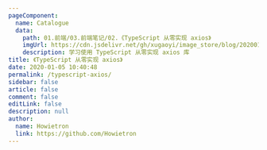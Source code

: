 ```yaml
---
pageComponent:
  name: Catalogue
  data:
    path: 01.前端/03.前端笔记/02.《TypeScript 从零实现 axios》
    imgUrl: https://cdn.jsdelivr.net/gh/xugaoyi/image_store/blog/20200105104632.png
    description: 学习使用 TypeScript 从零实现 axios 库
title: 《TypeScript 从零实现 axios》
date: 2020-01-05 10:40:48
permalink: /typescript-axios/
sidebar: false
article: false
comment: false
editLink: false
description: null
author:
  name: Howietron
  link: https://github.com/Howietron
---
```

